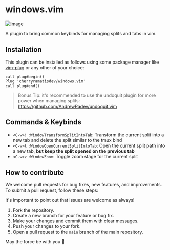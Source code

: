 # windows.vim

![image](https://github.com/cherryramatisdev/windows.vim/assets/86631177/53a75f3e-9cfe-4b8f-884b-0716f777b0a6)

A plugin to bring common keybinds for managing splits and tabs in vim.

## Installation

This plugin can be installed as follows using some package manager like [vim-plug](https://github.com/junegunn/vim-plug) or any other of your choice:

```vim
call plug#begin()
Plug 'cherryramatisdev/windows.vim'
call plug#end()
```

> Bonus Tip: it's recommended to use the undoquit plugin for more power when managing splits: <https://github.com/AndrewRadev/undoquit.vim>

## Commands & Keybinds

- `<C-w>!` `:WindowTransformSplitIntoTab`: Transform the current split into a new tab and delete the split similar to the tmux bind
- `<C-w>t` `:WindowOpenCurrentSplitIntoTab`: Open the current split path into a new tab, **but keep the split opened on the previous tab**
- `<C-w>z` `:WindowZoom`: Toggle zoom stage for the current split

## How to contribute

We welcome pull requests for bug fixes, new features, and improvements. To submit a pull request, follow these steps:

It's important to point out that issues are welcome as always!

1. Fork the repository.
2. Create a new branch for your feature or bug fix.
3. Make your changes and commit them with clear messages.
4. Push your changes to your fork.
5. Open a pull request to the `main` branch of the main repository.

May the force be with you 🍒
